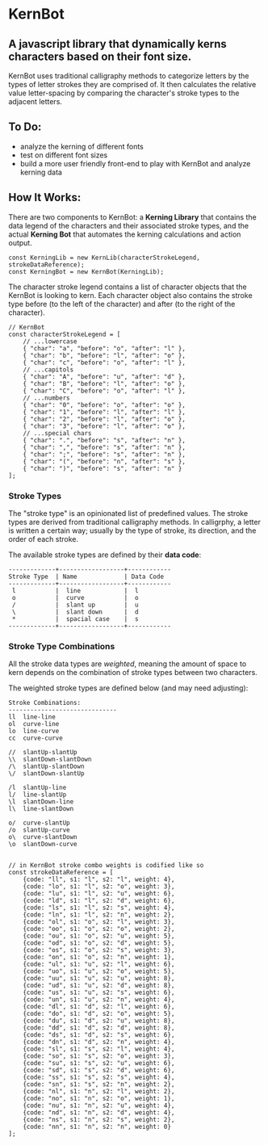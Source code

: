 # KernBot

## A javascript library that dynamically kerns characters based on their font size.

KernBot uses traditional calligraphy methods to categorize letters by the types of letter strokes they are comprised of. It then calculates the relative value letter-spacing by comparing the character's stroke types to the adjacent letters.

## To Do:

* analyze the kerning of different fonts
* test on different font sizes
* build a more user friendly front-end to play with KernBot and analyze kerning data

## How It Works:

There are two components to KernBot: a **Kerning Library** that contains the data legend of the characters and their associated stroke types, and the actual **Kerning Bot** that automates the kerning calculations and action output.

```
const KerningLib = new KernLib(characterStrokeLegend, strokeDataReference);
const KerningBot = new KernBot(KerningLib);
```

The character stroke legend contains a list of character objects that the KernBot is looking to kern. Each character object also contains the stroke type before (to the left of the character) and after (to the right of the character).

```
// KernBot
const characterStrokeLegend = [
	// ...lowercase
	{ "char": "a", "before": "o", "after": "l" },
	{ "char": "b", "before": "l", "after": "o" },
	{ "char": "c", "before": "o", "after": "l" },
	// ...capitols
	{ "char": "A", "before": "u", "after": "d" },
	{ "char": "B", "before": "l", "after": "o" },
	{ "char": "C", "before": "o", "after": "l" },
	// ...numbers
	{ "char": "0", "before": "o", "after": "o" },
	{ "char": "1", "before": "l", "after": "l" },
	{ "char": "2", "before": "l", "after": "o" },
	{ "char": "3", "before": "l", "after": "o" },
	// ...special chars
	{ "char": ".", "before": "s", "after": "n" },
	{ "char": ",", "before": "s", "after": "n" },
	{ "char": ";", "before": "s", "after": "n" },
	{ "char": "(", "before": "n", "after": "s" },
	{ "char": ")", "before": "s", "after": "n" }
];
```


### Stroke Types

The "stroke type" is an opinionated list of predefined values. The stroke types are derived from traditional calligraphy methods. In calligrphy, a letter is written a certain way; usually by the type of stroke, its direction, and the order of each stroke.

The available stroke types are defined by their **data code**:
```
-------------+------------------+------------
Stroke Type  | Name             | Data Code
-------------+------------------+------------
 l           |  line            |  l
 o           |  curve           |  o
 /           |  slant up        |  u
 \           |  slant down      |  d
 *           |  spacial case    |  s
-------------+------------------+------------
```


### Stroke Type Combinations

All the stroke data types are *weighted*, meaning the amount of space to kern depends on the combination of stroke types between two characters.

The weighted stroke types are defined below (and may need adjusting):
```
Stroke Combinations:
------------------------------
ll	line-line
ol	curve-line
lo	line-curve
cc	curve-curve

//	slantUp-slantUp
\\	slantDown-slantDown
/\	slantUp-slantDown
\/	slantDown-slantUp

/l	slantUp-line
l/	line-slantUp
\l	slantDown-line
l\	line-slantDown

o/	curve-slantUp
/o	slantUp-curve
o\	curve-slantDown
\o	slantDown-curve


// in KernBot stroke combo weights is codified like so
const strokeDataReference = [
	{code: "ll", s1: "l", s2: "l", weight: 4},
	{code: "lo", s1: "l", s2: "o", weight: 3},
	{code: "lu", s1: "l", s2: "u", weight: 6},
	{code: "ld", s1: "l", s2: "d", weight: 6},
	{code: "ls", s1: "l", s2: "s", weight: 4},
	{code: "ln", s1: "l", s2: "n", weight: 2},
	{code: "ol", s1: "o", s2: "l", weight: 3},
	{code: "oo", s1: "o", s2: "o", weight: 2},
	{code: "ou", s1: "o", s2: "u", weight: 5},
	{code: "od", s1: "o", s2: "d", weight: 5},
	{code: "os", s1: "o", s2: "s", weight: 3},
	{code: "on", s1: "o", s2: "n", weight: 1},
	{code: "ul", s1: "u", s2: "l", weight: 6},
	{code: "uo", s1: "u", s2: "o", weight: 5},
	{code: "uu", s1: "u", s2: "u", weight: 8},
	{code: "ud", s1: "u", s2: "d", weight: 8},
	{code: "us", s1: "u", s2: "s", weight: 6},
	{code: "un", s1: "u", s2: "n", weight: 4},
	{code: "dl", s1: "d", s2: "l", weight: 6},
	{code: "do", s1: "d", s2: "o", weight: 5},
	{code: "du", s1: "d", s2: "u", weight: 8},
	{code: "dd", s1: "d", s2: "d", weight: 8},
	{code: "ds", s1: "d", s2: "s", weight: 6},
	{code: "dn", s1: "d", s2: "n", weight: 4},
	{code: "sl", s1: "s", s2: "l", weight: 4},
	{code: "so", s1: "s", s2: "o", weight: 3},
	{code: "su", s1: "s", s2: "u", weight: 6},
	{code: "sd", s1: "s", s2: "d", weight: 6},
	{code: "ss", s1: "s", s2: "s", weight: 4},
	{code: "sn", s1: "s", s2: "n", weight: 2},
	{code: "nl", s1: "n", s2: "l", weight: 2},
	{code: "no", s1: "n", s2: "o", weight: 1},
	{code: "nu", s1: "n", s2: "u", weight: 4},
	{code: "nd", s1: "n", s2: "d", weight: 4},
	{code: "ns", s1: "n", s2: "s", weight: 2},
	{code: "nn", s1: "n", s2: "n", weight: 0}
];
```


